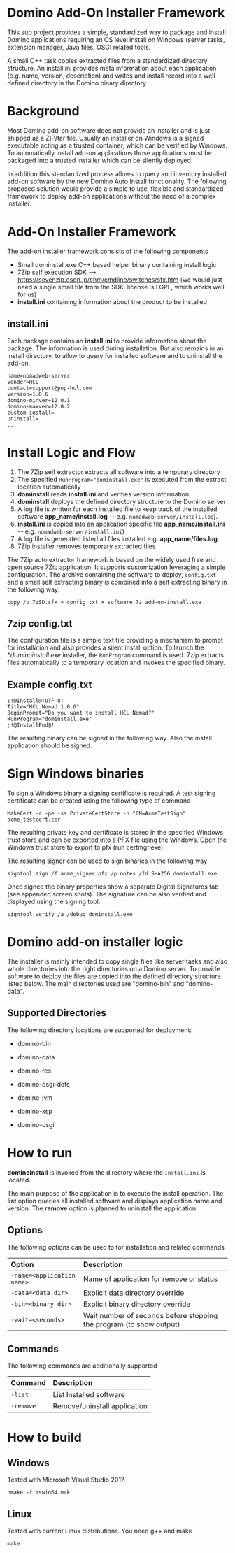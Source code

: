 # Domino Add-On Installer Framework

This sub project provides a simple, standardized way to package and install Domino applications requiring an OS level install on Windows
(server tasks, extension manager, Java files, OSGI related tools.

A small C++ task copies extracted files from a standardized directory structure.
An install.ini provides meta information about each application (e.g. name, version, description) and writes and install record into a well defined directory in the Domino binary directory.


# Background

Most Domino add-on software does not provide an installer and is just shipped as a ZIP/tar file.
Usually an installer on Windows is a signed executable acting as a trusted container, which can be verified by Windows.
To automatically install add-on applications those applications must be packaged into a trusted installer which can be silently deployed. 

In addition this standardized process allows to query and inventory installed add-on software by the new Domino Auto Install functionality.
The following proposed solution would provide a simple to use, flexible and standardized framework to deploy add-on applications without the need of a complex installer. 


# Add-On Installer Framework

The add-on installer framework consists of the following components 

- Small dominstall.exe C++ based helper binary containing install logic 
- 7Zip self execution SDK --> https://sevenzip.osdn.jp/chm/cmdline/switches/sfx.htm  (we would just need a single small file from the SDK. license is LGPL, which works well for us)
- **install.ini** containing information about the product to be installed 


## install.ini

Each package contains an **install.ini** to provide information about the package.
The information is used during installation. But also remains in an install directory, to allow to query for installed software and to uninstall the add-on. 

```
name=nomadweb-server 
vendor=HCL 
contact=support@pnp-hcl.com 
version=1.0.6 
domino-minver=12.0.1 
domino-maxver=12.0.2
custom-install=
uninstall=
...
```


# Install Logic and Flow 


1. The 7Zip self extractor extracts all software into a temporary directory 
2. The specified `RunProgram="dominstall.exe"` is executed from the extract location automatically 
3. **dominstall** reads **install.ini** and verifies version information 
4. **dominstall** deploys the defined directory structure to the Domino server 
5. A log file is written for each installed file to keep track of the installed software **app_name/install.log** -- e.g. `nomadweb-server/install.log`).
6. **install.ini** is copied into an application specific file **app_name/install.ini** -- e.g. `nomadweb-server/install.ini`)
7. A log file is generated listed all files installed e.g. **app_name/files.log**
8. 7Zip installer removes temporary extracted files 



The 7Zip auto extractor framework is based on the widely used free and open source 7Zip application.
It supports customization leveraging a simple configuration. 
The archive containing the software to deploy, `config.txt` and a small self extracting binary is combined into a self extracting binary in the following way: 

```
copy /b 7zSD.sfx + config.txt + software.7z add-on-install.exe 
```

## 7zip config.txt

The configuration file is a simple text file providing a mechanism to prompt for installation and also provides a silent install option. 
To launch the **dominoinstall.exe* installer, the `RunProgram` command is used.
7zip extracts files automatically to a temporary location and invokes the specified binary.

## Example config.txt

```
;!@Install@!UTF-8! 
Title="HCL Nomad 1.0.6" 
BeginPrompt="Do you want to install HCL Nomad?" 
RunProgram="dominstall.exe" 
;!@InstallEnd@! 
```

The resulting binary can be signed in the following way.
Also the install application should be signed.


# Sign Windows binaries

To sign a Windows binary a signing certificate is required.
A test signing certificate can be created using the following type of command

```
MakeCert -r -pe -ss PrivateCertStore -n "CN=AcmeTestSign" acme_testcert.cer
```

The resulting private key and certificate is stored in the specified Windows trust store and can be exported into a PFX file using the Windows. 
Open the Windows trust store to export to pfx (run certmgr.exe)

The resulting signer can be used to sign binaries in the following way

```
signtool sign /f acme_signer.pfx /p notes /fd SHA256 dominstall.exe
```

Once signed the binary properties show a separate Digital Signatures tab (see appended screen shots). 
The signature can be also verified and displayed using the signing tool: 

```
signtool verify /a /debug dominstall.exe
```


# Domino add-on installer logic

The installer is mainly intended to copy single files like server tasks and also whole directories into the right directories on a Domino server. 
To provide software to deploy the files are copied into the defined directory structure listed below.
The main directories used are "domino-bin" and "domino-data". 


## Supported Directories

The following directory locations are supported for deployment:

- domino-bin
- domino-data

- domino-res
- domino-osgi-dots
- domino-jvm
- domino-xsp
- domino-osgi


# How to run

**dominoinstall** is invoked from the directory where the `install.ini` is located.

The main purpose of the application is to execute the install operation.
The **list** option queries all installed software and displays application name and version.
The **remove** option is planned to uninstall the application


## Options

The following options can be used to for installation and related commands

| Option      | Description |
| :---------- | :---------- |
|`-name=<application name>` | Name of application for remove or status |
|`-data=<data dir>`         | Explicit data directory override |
|`-bin=<binary dir>`        | Explicit binary directory override |
|`-wait=<seconds>`          | Wait number of seconds before stopping the program (to show output) |

## Commands

The following commands are additionally supported

| Command     | Description |
| :---------- | :---------- |
|`-list`  |                  List Installed software|
|`-remove`|                  Remove/uninstall application|



# How to build

## Windows

Tested with Microsoft Visual Studio 2017.

```
nmake -f mswin64.mak
```

## Linux

Tested with current Linux distributions.
You need g++ and make

```
make
```


